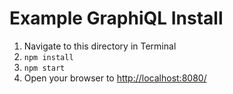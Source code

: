 Example GraphiQL Install
========================

1. Navigate to this directory in Terminal
2. `npm install`
3. `npm start`
4. Open your browser to [http://localhost:8080/]()
